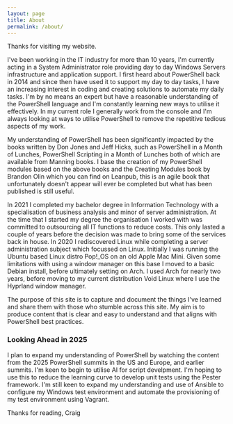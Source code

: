 ```yaml
---
layout: page
title: About
permalink: /about/
---
```

Thanks for visiting my website.

I've been working in the IT industry for more than 10 years, I'm currently acting in a System Administrator role providing day to day Windows Servers infrastructure and application support. I first heard about PowerShell back in 2014 and since then have used it to support my day to day tasks, I have an increasing interest in coding and creating solutions to automate my daily tasks. I'm by no means an expert but have a reasonable understanding of the PowerShell language and I'm constantly learning new ways to utilise it effectively. In my current role I generally work from the console and I'm always looking at ways to utilise PowerShell to remove the repetitive tedious aspects of my work.

My understanding of PowerShell has been significantly impacted by the books written by Don Jones and Jeff Hicks, such as PowerShell in a Month of Lunches, PowerShell Scripting in a Month of Lunches both of which are available from Manning books. I base the creation of my PowerShell modules based on the above books and the Creating Modules book by Brandon Olin which you can find on Leanpub, this is an agile book that unfortunately doesn't appear will ever be completed but what has been published is still useful.

In 2021 I completed my bachelor degree in Information Technology with a specialisation of business analysis and minor of server administration. At the time that I started my degree the organisation I worked with was committed to outsourcing all IT functions to reduce costs. This only lasted a couple of years before the decision was made to bring some of the services back in house. In 2020 I rediscovered Linux while completing a server administration subject which focussed on Linux. Initially I was running the Ubuntu based Linux distro Pop!_OS on an old Apple Mac Mini. Given some limitations with using a window manager on this base I moved to a basic Debian install, before ultimately setting on Arch. I used Arch for nearly two years, before moving to my current distribution Void Linux where I use the Hyprland window manager.

The purpose of this site is to capture and document the things I've learned and share them with those who stumble across this site. My aim is to produce content that is clear and easy to understand and that aligns with PowerShell best practices.

### Looking Ahead in 2025
I plan to expand my understanding of PowerShell by watching the content from the 2025 PowerShell summits in the US and Europe, and earlier summits. I'm keen to begin to utilise AI for script develpment. I'm hoping to use this to reduce the learning curve to develop unit tests using the Pester framework. I'm still keen to expand my understanding and use of Ansible to configure my Windows test environment and automate the provisioning of my test environment using Vagrant.

Thanks for reading, Craig
